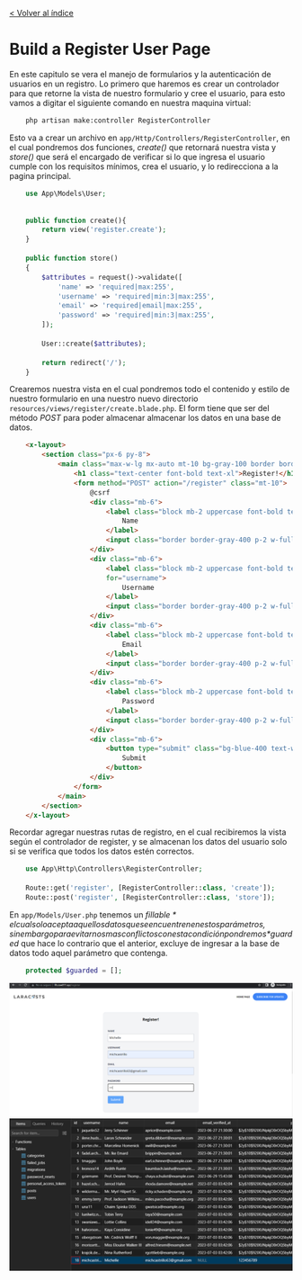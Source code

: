 [< Volver al índice](/docs/readme.md)

# Build a Register User Page

En este capitulo se vera el manejo de formularios y la autenticación de usuarios en un registro. Lo primero que haremos es crear un controlador para que retorne la vista de nuestro formulario y cree el usuario, para esto vamos a digitar el siguiente comando en nuestra maquina virtual: 

```bash
    php artisan make:controller RegisterController
```

Esto va a crear un archivo en `app/Http/Controllers/RegisterController`, en el cual pondremos dos funciones, *create()* que retornará nuestra vista y *store()* que será el encargado de verificar si lo que ingresa el usuario cumple con los requisitos mínimos, crea el usuario, y lo redirecciona a la pagina principal. 

```php
    use App\Models\User;
```
```php
   
    public function create(){
        return view('register.create');
    }

    public function store()
    {
        $attributes = request()->validate([
            'name' => 'required|max:255',
            'username' => 'required|min:3|max:255',
            'email' => 'required|email|max:255',
            'password' => 'required|min:3|max:255',
        ]);

        User::create($attributes);

        return redirect('/');
    }
```

Crearemos nuestra vista en el cual pondremos todo el contenido y estilo de nuestro formulario en una nuestro nuevo directorio `resources/views/register/create.blade.php`. El form tiene que ser del método *POST* para poder almacenar almacenar los datos en una base de datos. 

```html
    <x-layout>
        <section class="px-6 py-8">
            <main class="max-w-lg mx-auto mt-10 bg-gray-100 border border-gray-200 p-6 rounded-xl">
                <h1 class="text-center font-bold text-xl">Register!</h1>
                <form method="POST" action="/register" class="mt-10">
                    @csrf
                    <div class="mb-6">
                        <label class="block mb-2 uppercase font-bold text-xs text-gray-700" for="name">
                            Name
                        </label>
                        <input class="border border-gray-400 p-2 w-full" type="text" name="name" id="name" required>
                    </div>
                    <div class="mb-6">
                        <label class="block mb-2 uppercase font-bold text-xs text-gray-700" 
                        for="username">
                            Username
                        </label>
                        <input class="border border-gray-400 p-2 w-full" type="text" name="username" id="username" required>
                    </div>
                    <div class="mb-6">
                        <label class="block mb-2 uppercase font-bold text-xs text-gray-700" for="email">
                            Email
                        </label>
                        <input class="border border-gray-400 p-2 w-full" type="email" name="email" id="email" required>
                    </div>
                    <div class="mb-6">
                        <label class="block mb-2 uppercase font-bold text-xs text-gray-700" for="password">
                            Password
                        </label>
                        <input class="border border-gray-400 p-2 w-full" type="password" name="password" id="password" required>
                    </div>
                    <div class="mb-6">
                        <button type="submit" class="bg-blue-400 text-white rounded py-2 px-4 hover:bg-blue-500">
                            Submit
                        </button>
                    </div>
                </form>
            </main>
        </section>
    </x-layout>
```

Recordar agregar nuestras rutas de registro, en el cual recibiremos la vista según el controlador de register, y se almacenan los datos del usuario solo si se verifica que todos los datos estén correctos. 

```php
    use App\Http\Controllers\RegisterController;

    Route::get('register', [RegisterController::class, 'create']);
    Route::post('register', [RegisterController::class, 'store']);
```
En `app/Models/User.php` tenemos un *$fillable* el cual solo acepta aquellos datos que se encuentren en estos parámetros, sin embargo para evitarnos mas conflictos con esta condición pondremos *$guarded* que hace lo contrario que el anterior, excluye de ingresar a la base de datos todo aquel parámetro que contenga. 

```php
    protected $guarded = [];
```

![image](./images/ep45-1.png "Interfaz de registro")
![image](./images/ep45-2.png "Usuario en base de datos")